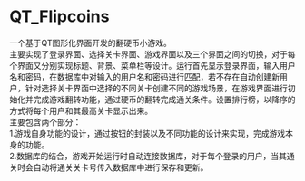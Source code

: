 # QT_Flipcoins
一个基于QT图形化界面开发的翻硬币小游戏。  
主要实现了登录界面、选择关卡界面、游戏界面以及三个界面之间的切换，对于每个界面又分别实现标题、背景、菜单栏等设计。运行首先显示登录界面，输入用户名和密码，在数据库中对输入的用户名和密码进行匹配，若不存在自动创建新用户，针对选择关卡界面中选择的不同关卡创建不同的游戏场景，在游戏界面进行初始化并完成游戏翻转功能，通过硬币的翻转完成通关条件。设置排行榜，以降序的方式将每个用户和其最高关卡显示出来。  
主要包含两个部分：  
1.游戏自身功能的设计，通过按钮的封装以及不同功能的设计来实现，完成游戏本身的功能。  
2.数据库的结合，游戏开始运行时自动连接数据库，对于每个登录的用户，当其通关时会自动将通关关卡号传入数据库中进行保存和更新。  

